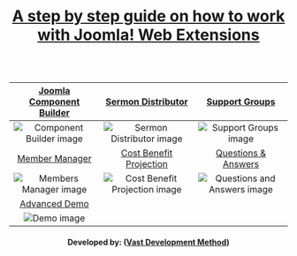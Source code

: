 <div style="text-align: center">

# <u> A step by step guide on how to work with Joomla! Web Extensions </u>

<br />
<br />

<!-- Table with links and components' Images -->

| [Joomla Component Builder](component-builder/jcb.md "JCB") 	|  [Sermon Distributor](sermon-distributor/sermonDistributor.md "Sermon Distributor") 	|  [Support Groups](support-groups/supportGroups.md "Support Groups") 	|
| :---:	| :---:	| :---:	|
|   ![Component Builder image](https://raw.githubusercontent.com/vdm-io/Joomla-Component-Builder/master/admin/assets/images/vdm-component.jpg "The Component Builder") 	|  ![Sermon Distributor image](https://raw.githubusercontent.com/SermonDistributor/Joomla-3-Component/master/admin/assets/images/vdm-component.jpg "The Sermon Distributor") 	|  ![Support Groups image](https://github.com/namibia/Joomla-Support-Groups/raw/master/admin/assets/images/vdm-component.jpg "The Support Groups") 	|
|  [Member Manager](member-manager/membersManager.md "Member Manager") 	|  [Cost Benefit Projection](cbp/costBenefitProjection.md "Cost Benefit Projection") 	|  [Questions & Answers](question-answer/questionAndAnswer.md "Qs & As") 	|
|  ![Members Manager image](https://raw.githubusercontent.com/vdm-io/Joomla-Members-Manager/master/admin/assets/images/vdm-component.jpg "The Members Manager") 	|  ![Cost Benefit Projection image](https://raw.githubusercontent.com/namibia/CBP-Joomla-3-Component/master/admin/assets/images/vdm-component.png "The Cost Benefit Projection") 	|  ![Questions and Answers image](https://raw.githubusercontent.com/vdm-io/Joomla-Questions-and-Answers/master/admin/assets/images/vdm-component.jpg "The Questions and Answers") 	|
| [Advanced Demo](advanced-demo/advancedDemo.md "Advanced Demo")   |
|     ![Demo image](https://raw.githubusercontent.com/namibia/demo-joomla-3-component/master/admin/assets/images/vdm-component.jpg "The Demo")     |

#### Developed by: ([Vast Development Method](https://vdm.io))

</div>

